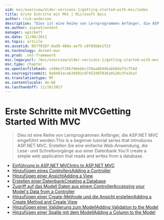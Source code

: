 ```yaml
---
uid: mvc/overview/older-versions-1/getting-started-with-mvc/index
title: Erste Schritte mit MVC | Microsoft Docs
author: rick-anderson
description: "Dies ist eine Reihe von Lernprogrammen Anfänger, die ASP.NET MVC eingeführt werden. Erstellen Sie eine einfache Web-Anwendung, die Lese- und Schreibvorgänge aus einer Datenbank."
ms.author: aspnetcontent
manager: wpickett
ms.date: 11/08/2011
ms.topic: article
ms.assetid: 057f01bf-0ad9-488a-ae75-c8f85b8e1f23
ms.technology: dotnet-mvc
ms.prod: .net-framework
msc.legacyurl: /mvc/overview/older-versions-1/getting-started-with-mvc
msc.type: chapter
ms.openlocfilehash: c498e1f26b740ebbc378aa8694babb0daf3cf54d
ms.sourcegitcommit: 9a9483aceb34591c97451997036a9120c3fe2baf
ms.translationtype: MT
ms.contentlocale: de-DE
ms.lasthandoff: 11/10/2017
---
```

<a name="getting-started-with-mvc"></a><span data-ttu-id="e4bd9-104">Erste Schritte mit MVC</span><span class="sxs-lookup"><span data-stu-id="e4bd9-104">Getting Started With MVC</span></span>
====================
> <span data-ttu-id="e4bd9-105">Dies ist eine Reihe von Lernprogrammen Anfänger, die ASP.NET MVC eingeführt werden.</span><span class="sxs-lookup"><span data-stu-id="e4bd9-105">This is a beginner tutorial series that introduces ASP.NET MVC.</span></span> <span data-ttu-id="e4bd9-106">Erstellen Sie eine einfache Web-Anwendung, die Lese- und Schreibvorgänge aus einer Datenbank.</span><span class="sxs-lookup"><span data-stu-id="e4bd9-106">You’ll create a simple web application that reads and writes from a database.</span></span>


- [<span data-ttu-id="e4bd9-107">Einführung in ASP.NET MVC</span><span class="sxs-lookup"><span data-stu-id="e4bd9-107">Intro to ASP.NET MVC</span></span>](getting-started-with-mvc-part1.md)
- [<span data-ttu-id="e4bd9-108">Hinzufügen eines Controllers</span><span class="sxs-lookup"><span data-stu-id="e4bd9-108">Adding a Controller</span></span>](getting-started-with-mvc-part2.md)
- [<span data-ttu-id="e4bd9-109">Hinzufügen einer Ansicht</span><span class="sxs-lookup"><span data-stu-id="e4bd9-109">Adding a View</span></span>](getting-started-with-mvc-part3.md)
- [<span data-ttu-id="e4bd9-110">Erstellen einer Datenbank</span><span class="sxs-lookup"><span data-stu-id="e4bd9-110">Creating a Database</span></span>](getting-started-with-mvc-part4.md)
- [<span data-ttu-id="e4bd9-111">Zugriff auf das Modell Daten aus einem Controller</span><span class="sxs-lookup"><span data-stu-id="e4bd9-111">Accessing your Model's Data from a Controller</span></span>](getting-started-with-mvc-part5.md)
- [<span data-ttu-id="e4bd9-112">Hinzufügen einer Create-Methode und die Ansicht erstellen</span><span class="sxs-lookup"><span data-stu-id="e4bd9-112">Adding a Create Method and Create View</span></span>](getting-started-with-mvc-part6.md)
- [<span data-ttu-id="e4bd9-113">Hinzufügen einer Validierung zum Modell</span><span class="sxs-lookup"><span data-stu-id="e4bd9-113">Adding Validation to the Model</span></span>](getting-started-with-mvc-part7.md)
- [<span data-ttu-id="e4bd9-114">Hinzufügen einer Spalte mit dem Modell</span><span class="sxs-lookup"><span data-stu-id="e4bd9-114">Adding a Column to the Model</span></span>](getting-started-with-mvc-part8.md)
